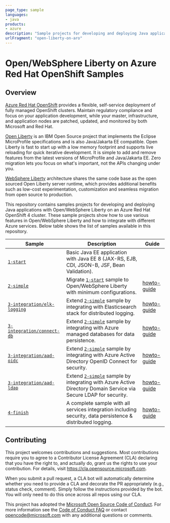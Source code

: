 ```yaml
---
page_type: sample
languages:
- java
products:
- azure
description: "Sample projects for developing and deploying Java applications with Open/WebSphere Liberty on an Azure Red Hat OpenShift 4 cluster."
urlFragment: "open-liberty-on-aro"
---
```


# Open/WebSphere Liberty on Azure Red Hat OpenShift Samples

<!-- 
Guidelines on README format: https://review.docs.microsoft.com/help/onboard/admin/samples/concepts/readme-template?branch=master

Guidance on onboarding samples to docs.microsoft.com/samples: https://review.docs.microsoft.com/help/onboard/admin/samples/process/onboarding?branch=master

Taxonomies for products and languages: https://review.docs.microsoft.com/new-hope/information-architecture/metadata/taxonomies?branch=master
-->

## Overview

[Azure Red Hat OpenShift](https://azure.microsoft.com/services/openshift/) provides a flexible, self-service deployment of fully managed OpenShift clusters. Maintain regulatory compliance and focus on your application development, while your master, infrastructure, and application nodes are patched, updated, and monitored by both Microsoft and Red Hat.

[Open Liberty](https://openliberty.io) is an IBM Open Source project that implements the Eclipse MicroProfile specifications and is also Java/Jakarta EE compatible. Open Liberty is fast to start up with a low memory footprint and supports live reloading for quick iterative development. It is simple to add and remove features from the latest versions of MicroProfile and Java/Jakarta EE. Zero migration lets you focus on what's important, not the APIs changing under you.

[WebSphere Liberty](https://www.ibm.com/cloud/websphere-liberty) architecture shares the same code base as the open sourced Open Liberty server runtime, which provides additional benefits such as low-cost experimentation, customization and seamless migration from open source to production.

This repository contains samples projects for developing and deploying Java applications with Open/WebSphere Liberty on an Azure Red Hat OpenShift 4 cluster.
These sample projects show how to use various features in Open/WebSphere Liberty and how to integrate with different Azure services.
Below table shows the list of samples available in this repository.

| Sample                           | Description                                | Guide                            |
|----------------------------------|--------------------------------------------|----------------------------------|
| [`1-start`](1-start) | Basic Java EE application with Java EE 8 (JAX-RS, EJB, CDI, JSON-B, JSF, Bean Validation). | |
| [`2-simple`](2-simple) | Migrate [`1-start`](1-start) sample to Open/WebSphere Liberty with minimum configurations. | [howto-guide](guides/howto-deploy-java-openliberty-app.md) |
| [`3-integration/elk-logging`](3-integration/elk-logging) | Extend [`2-simple`](2-simple) sample by integrating with Elasticsearch stack for distributed logging. | [howto-guide](guides/howto-integrate-elasticsearch-stack.md) |
| [`3-integration/connect-db`](3-integration/connect-db) | Extend [`2-simple`](2-simple) sample by integrating with Azure managed databases for data persistence. | [howto-guide](guides/howto-integrate-azure-managed-databases.md) |
| [`3-integration/aad-oidc`](3-integration/aad-oidc) | Extend [`2-simple`](2-simple) sample by integrating with Azure Active Directory OpenID Connect for security. | [howto-guide](guides/howto-integrate-aad-oidc.md) |
| [`3-integration/aad-ldap`](3-integration/aad-ldap) | Extend [`2-simple`](2-simple) sample by integrating with Azure Active Directory Domain Service via Secure LDAP for security. | [howto-guide](guides/howto-integrate-aad-ldap.md) |
| [`4-finish`](4-finish) | A complete sample with all services integration including security, data persistence & distributed logging. | [howto-guide](guides/howto-integrate-all.md) |

## Contributing

This project welcomes contributions and suggestions.  Most contributions require you to agree to a
Contributor License Agreement (CLA) declaring that you have the right to, and actually do, grant us
the rights to use your contribution. For details, visit https://cla.opensource.microsoft.com.

When you submit a pull request, a CLA bot will automatically determine whether you need to provide
a CLA and decorate the PR appropriately (e.g., status check, comment). Simply follow the instructions
provided by the bot. You will only need to do this once across all repos using our CLA.

This project has adopted the [Microsoft Open Source Code of Conduct](https://opensource.microsoft.com/codeofconduct/).
For more information see the [Code of Conduct FAQ](https://opensource.microsoft.com/codeofconduct/faq/) or
contact [opencode@microsoft.com](mailto:opencode@microsoft.com) with any additional questions or comments.
